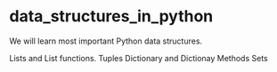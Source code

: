 # data_structures_in_python
We will learn most important Python data structures.

Lists and List functions. 
Tuples 
Dictionary and Dictionay Methods
Sets
